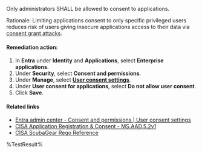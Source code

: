 Only administrators SHALL be allowed to consent to applications.

Rationale: Limiting applications consent to only specific privileged users reduces risk of users giving insecure applications access to their data via [consent grant attacks](https://learn.microsoft.com/en-us/microsoft-365/security/office-365-security/detect-and-remediate-illicit-consent-grants?view=o365-worldwide).

#### Remediation action:

1. In **Entra** under **Identity** and **Applications**, select **Enterprise applications**.
2. Under **Security**, select **Consent and permissions**.
3. Under **Manage**, select **[User consent settings](https://entra.microsoft.com/#view/Microsoft_AAD_IAM/ConsentPoliciesMenuBlade/~/UserSettings)**.
4. Under **User consent for applications**, select **Do not allow user consent**.
5. Click **Save**.

#### Related links

* [Entra admin center - Consent and permissions | User consent settings](https://entra.microsoft.com/#view/Microsoft_AAD_IAM/ConsentPoliciesMenuBlade/~/UserSettings)
* [CISA Application Registration & Consent - MS.AAD.5.2v1](https://github.com/cisagov/ScubaGear/blob/main/PowerShell/ScubaGear/baselines/aad.md#msaad52v1)
* [CISA ScubaGear Rego Reference](https://github.com/cisagov/ScubaGear/blob/main/PowerShell/ScubaGear/Rego/AADConfig.rego#L575)

<!--- Results --->
%TestResult%
